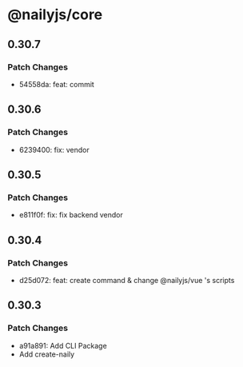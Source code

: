# @nailyjs/core

## 0.30.7

### Patch Changes

- 54558da: feat: commit

## 0.30.6

### Patch Changes

- 6239400: fix: vendor

## 0.30.5

### Patch Changes

- e811f0f: fix: fix backend vendor

## 0.30.4

### Patch Changes

- d25d072: feat: create command & change @nailyjs/vue 's scripts

## 0.30.3

### Patch Changes

- a91a891: Add CLI Package
- Add create-naily
